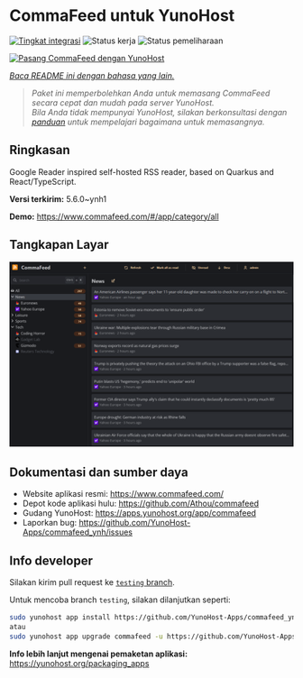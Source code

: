 <!--
N.B.: README ini dibuat secara otomatis oleh <https://github.com/YunoHost/apps/tree/master/tools/readme_generator>
Ini TIDAK boleh diedit dengan tangan.
-->

# CommaFeed untuk YunoHost

[![Tingkat integrasi](https://apps.yunohost.org/badge/integration/commafeed)](https://ci-apps.yunohost.org/ci/apps/commafeed/)
![Status kerja](https://apps.yunohost.org/badge/state/commafeed)
![Status pemeliharaan](https://apps.yunohost.org/badge/maintained/commafeed)

[![Pasang CommaFeed dengan YunoHost](https://install-app.yunohost.org/install-with-yunohost.svg)](https://install-app.yunohost.org/?app=commafeed)

*[Baca README ini dengan bahasa yang lain.](./ALL_README.md)*

> *Paket ini memperbolehkan Anda untuk memasang CommaFeed secara cepat dan mudah pada server YunoHost.*  
> *Bila Anda tidak mempunyai YunoHost, silakan berkonsultasi dengan [panduan](https://yunohost.org/install) untuk mempelajari bagaimana untuk memasangnya.*

## Ringkasan

Google Reader inspired self-hosted RSS reader, based on Quarkus and React/TypeScript.

**Versi terkirim:** 5.6.0~ynh1

**Demo:** <https://www.commafeed.com/#/app/category/all>

## Tangkapan Layar

![Tangkapan Layar pada CommaFeed](./doc/screenshots/screenshot.png)

## Dokumentasi dan sumber daya

- Website aplikasi resmi: <https://www.commafeed.com/>
- Depot kode aplikasi hulu: <https://github.com/Athou/commafeed>
- Gudang YunoHost: <https://apps.yunohost.org/app/commafeed>
- Laporkan bug: <https://github.com/YunoHost-Apps/commafeed_ynh/issues>

## Info developer

Silakan kirim pull request ke [`testing` branch](https://github.com/YunoHost-Apps/commafeed_ynh/tree/testing).

Untuk mencoba branch `testing`, silakan dilanjutkan seperti:

```bash
sudo yunohost app install https://github.com/YunoHost-Apps/commafeed_ynh/tree/testing --debug
atau
sudo yunohost app upgrade commafeed -u https://github.com/YunoHost-Apps/commafeed_ynh/tree/testing --debug
```

**Info lebih lanjut mengenai pemaketan aplikasi:** <https://yunohost.org/packaging_apps>
